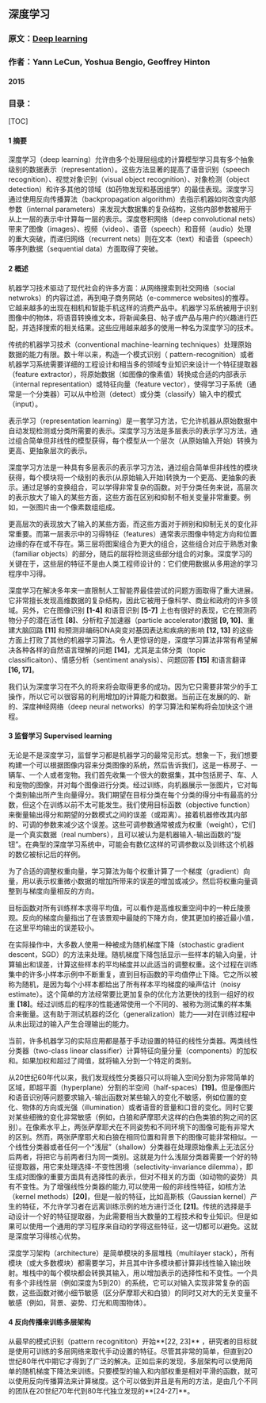 ## 深度学习

### 原文：[Deep learning](https://creativecoding.soe.ucsc.edu/courses/cs523/slides/week3/DeepLearning_LeCun.pdf)
### 作者：Yann LeCun, Yoshua Bengio, Geoffrey Hinton
#### 2015
### 目录：

[TOC]

#### 1 摘要

深度学习（deep learning）允许由多个处理层组成的计算模型学习具有多个抽象级别的数据表示（representation）。这些方法显著的提高了语音识别（speech recognition）、视觉对象识别（visual object recognition）、对象检测（object detection）和许多其他的领域（如药物发现和基因组学）的最佳表现。深度学习通过使用反向传播算法（backpropagation algorithm）去指示机器如何改变内部参数（internal parameters）来发现大数据集的复杂结构，这些内部参数被用于从上一层的表示中计算每一层的表示。深度卷积网络（deep convolutional nets）带来了图像（images）、视频（video）、语音（speech）和音频（audio）处理的重大突破，而递归网络（recurrent nets）则在文本（text）和语音（speech）等序列数据（sequential data）方面取得了突破。

#### 2 概述

机器学习技术驱动了现代社会的许多方面：从网络搜索到社交网络（social netwroks）的内容过滤，再到电子商务网站（e-commerce websites)的推荐。它越来越多的出现在相机和智能手机这样的消费产品中。机器学习系统被用于识别图像中的物体，将语音转换维文本，将新闻条目、帖子或产品与用户的兴趣进行匹配，并选择搜索的相关结果。这些应用越来越多的使用一种名为深度学习的技术。

传统的机器学习技术（conventional machine-learning techniques）处理原始数据的能力有限。数十年以来，构造一个模式识别（ pattern-recognition）或者机器学习系统需要详细的工程设计和相当多的领域专业知识来设计一个特征提取器（feature extractor），将原始数据（如图像的像素值）转换成合适的内部表示（internal representation）或特征向量（feature vector），使得学习子系统（通常是一个分类器）可以从中检测（detect）或分类（classify）输入中的模式（input）。

表示学习（representation learning）是一套学习方法，它允许机器从原始数据中自动发现检测或分类所需要的表示。深度学习方法是多层表示的表示学习方法，通过组合简单但非线性的模型获得，每个模型从一个层次（从原始输入开始）转换为更高、更抽象层次的表示。

深度学习方法是一种具有多层表示的表示学习方法，通过组合简单但非线性的模块获得，每个模块将一个级别的表示(从原始输入开始)转换为一个更高、更抽象的表示。通过足够的变换组合，可以学得非常复杂的函数。对于分类任务来说，高层次的表示放大了输入的某些方面，这些方面在区别和抑制不相关变量非常重要。例如，一张图片由一个像素数组组成。

更高层次的表现放大了输入的某些方面，而这些方面对于辨别和抑制无关的变化非常重要。而第一层表示中的习得特征（features）通常表示图像中特定方向和位置边缘的存在或不存在。第三层将图案组合为更大的组合，这些组合对应于熟悉对象（familiar objects）的部分，随后的层将检测这些部分组合的对象。深度学习的关键在于，这些层的特征不是由人类工程师设计的：它们使用数据从多用途的学习程序中习得。

深度学习在解决多年来一直限制人工智能界最佳尝试的问题方面取得了重大进展。它非常擅长发现高维数据的复杂结构，因此它被用于像科学、商业和政府的许多领域。另外，它在图像识别 **[1-4]** 和语音识别 **[5-7]** 上也有很好的表现，它在预测药物分子的潜在活性 **[8]**、分析粒子加速器（particle accelerator)数据 **[9, 10]**、重建大脑回路 **[11]** 和预测非编码DNA突变对基因表达和疾病的影响 **[12, 13]** 的这些方面上打败了其他的机器学习算法。令人更惊讶的是，深度学习算法非常有希望解决各种各样的自然语言理解的问题 **[14]**，尤其是主体分类（topic classificaiton）、情感分析（sentiment analysis）、问题回答 **[15]** 和语言翻译 **[16, 17]**。

我们认为深度学习在不久的将来将会取得更多的成功。因为它只需要非常少的手工操作，所以它可以很容易的利用增加的计算能力和数据。当前正在发展的的、新的、深度神经网络（deep neural networks）的学习算法和架构将会加快这个进程。

#### 3 监督学习 Supervised learning

无论是不是深度学习，监督学习都是机器学习的最常见形式。想象一下，我们想要构建一个可以根据图像内容来分类图像的系统，然后告诉我们，这是一栋房子、一辆车、一个人或者宠物。我们首先收集一个很大的数据集，其中包括房子、车、人和宠物的图像，并对每个图像进行分类。经过训练，向机器展示一张图片，它对每个类别输出所产生向量得分。我们期望在目标分类在每个分类的得分中有最高的分数，但这个在训练以前不太可能发生。我们使用目标函数（objective function）来衡量输出得分和期望的分数模式之间的误差（或距离）。接着机器修改其内部的、可调的参数来减少这个误差。这些可调参数通常被成为权重（weight），它们是一个真实数据（real numbers），且可以被认为是机器输入-输出函数的“旋钮”。在典型的深度学习系统中，可能会有数亿这样的可调参数以及训练这个机器的数亿被标记后的样例。

为了合适的调整权重向量，学习算法为每个权重计算了一个梯度（gradient）向量，用以表示权重微小数据的增加所带来的误差的增加或减少。然后将权重向量调整到与梯度向量相反的方向。

目标函数对所有训练样本求得平均值，可以看作是高维权重空间中的一种丘陵景观。反向的梯度向量指出了在该景观中最陡的下降方向，使其更加的接近最小值，在这里平均输出的误差较小。

在实际操作中，大多数人使用一种被成为随机梯度下降（stochastic gradient descent，SGD）的方法来处理。随机梯度下降包括显示一些样本的输入向量，计算输出和误差，计算这些样本的平均梯度并以此适当的调整权重。这个过程在训练集中的许多小样本示例中不断重复，直到目标函数的平均值停止下降。它之所以被称为随机，是因为每个小样本都给出了所有样本平均梯度的噪声估计（noisy estimate）。这个简单的方法经常要比更加复杂的优化方法更快的找到一组好的权重 **[18]**。经过训练后的程序的性能通常使用一个不同的、被称为测试集的样本集合来衡量。这有助于测试机器的泛化（generalization）能力——对在训练过程中从未出现过的输入产生合理输出的能力。

当前，许多机器学习的实际应用都是基于手动设置的特征的线性分类器。两类线性分类器（two-class linear classifier）计算特征向量分量（components）的加权和。如果加权和超过了阈值，就将输入分到一个特定的类别。

从20世纪60年代以来，我们发现线性分类器只可以将输入空间分割为非常简单的区域，即超平面（hyperplane）分割的半空间（half-spaces）**[19]**。但是像图片和语音识别等问题要求输入-输出函数对某些输入的变化不敏感，例如位置的变化、物体的方向或光强（illumination）或者语音的音量和口音的变化。同时它要对某些细微的变化非常敏感（例如，白狼和萨摩耶犬这样的白色类狼的狗之间的区别）。在像素水平上，两张萨摩耶犬在不同姿势和不同环境下的图像可能有非常大的区别。然而，两张萨摩耶犬和白狼在相同位置和背景下的图像可能非常相似。一个线性分类器或者任何一个“浅层”（shallow）分类器在处理原始像素上无法区分后两者，将把它与前两者归为同一类别。这就是为什么浅层分类器需要一个好的特征提取器，用它来处理选择-不变性困境（selectivity-invariance dilemma），即生成对图像的重要方面具有选择性的表示，但对不相关的方面（如动物的姿势）具有不变性。为了增强线性分类器的能力,可以使用一般的非线性特征，如核方法（kernel methods）**[20]**，但是一般的特征，比如高斯核（Gaussian kernel）产生的特征，不允许学习者在远离训练示例的地方进行泛化 **[21]**。传统的选择是手动设计一个好的特征提取器，为此需要相当大数量的工程技术和专业知识。但是如果可以使用一个通用的学习程序来自动的学得这些特征，这一切都可以避免。这就是深度学习得核心优势。

深度学习架构（architecture）是简单模块的多层堆栈（multilayer stack），所有模块（或大多数模块）都需要学习，并且其中许多模块都计算非线性输入输出映射。堆栈中的每个模块都会转换其输入，用以增加表示的选择性和不变性。一个具有多个非线性层（例如深度为5到20）的系统，它可以对输入实现非常复杂的函数，这些函数对微小细节敏感（区分萨摩耶犬和白狼）的同时又对大的无关变量不敏感（例如，背景、姿势、灯光和周围物体）。

####  4 反向传播来训练多层架构 

从最早的模式识别（pattern recognititon）开始**[22, 23]** ，研究者的目标就是使用可训练的多层网络来取代手动设置的特征。尽管其非常的简单，但直到20世纪80年代中期它才得到了广泛的解决。正如后来的发现，多层架构可以使用简单的随机梯度下降法来训练。只要模型的输入和内部权重是相对平滑的函数，就可以使用反向传播算法来计算梯度。这个可以做到并且是有用的方法，是由几个不同的团队在20世纪70年代到80年代独立发现的**[24-27]**。



